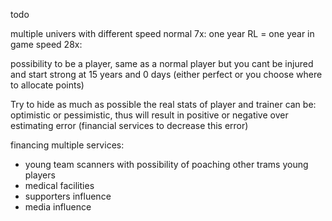 todo

multiple univers with different speed
normal 7x: one year RL = one year in game
speed 28x:

possibility to be a player, same as a normal player but you cant be injured and start strong at 15 years and 0 days (either perfect or you choose where to allocate points)

Try to hide as much as possible the real stats of player and trainer can be: optimistic or pessimistic, thus will result in positive or negative over estimating error (financial services to decrease this error)

financing multiple services:
- young team scanners with possibility of poaching other trams young players
- medical facilities
- supporters influence
- media influence
